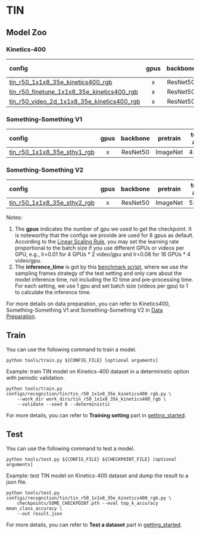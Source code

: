 # TIN

## Model Zoo

### Kinetics-400

|config | gpus | backbone| pretrain | top1 acc| top5 acc | inference_time(video/s) | gpu_mem(M)| ckpt | log| json|
|:--|:--:|:--:|:--:|:--:|:--:|:--:|:--:|:--:|:--:|:--:|
|[tin_r50_1x1x8_35e_kinetics400_rgb](/configs/recognition/tin/tin_r50_1x1x8_35e_kinetics400_rgb.py) |x| ResNet50| ImageNet |69.44|89.19|16.5 (8x1 frames)| 6173| [ckpt]() | [log]()| [json]()|
|[tin_r50_finetune_1x1x8_35e_kinetics400_rgb](/configs/recognition/tin/tin_r50_finetune_1x1x8_35e_kinetics400_rgb.py) |x| ResNet50| ImageNet |71.00|89.98| x | 6174 | [ckpt]() | [log]()| [json]()|
|[tin_r50_video_2d_1x1x8_35e_kinetics400_rgb](/configs/recognition/tin/tin_r50_video_1x1x8_35e_kinetics400_rgb.py) |x| ResNet50 | ImageNet | x | x | x | x | [ckpt]() | [log]()| [json]()|

### Something-Something V1

|config | gpus | backbone| pretrain | top1 acc| top5 acc | gpu_mem(M) | ckpt | log| json|
|:--|:--:|:--:|:--:|:--:|:--:|:--:|:--:|:--:|:--:|
|[tin_r50_1x1x8_35e_sthv1_rgb](/configs/recognition/tin/tin_r50_1x1x8_35e_sthv1_rgb.py) |x| ResNet50 |ImageNet|41.59|71.94| x | [ckpt]() | [log]()| [json]()|

### Something-Something V2

|config | gpus | backbone | pretrain| top1 acc| top5 acc | gpu_mem(M)  | ckpt | log| json|
|:--|:--:|:--:|:--:|:--:|:--:|:--:|:--:|:--:|:--:|
|[tin_r50_1x1x8_35e_sthv2_rgb](/configs/recognition/tin/tin_r50_1x1x8_35e_sthv2_rgb.py) |x| ResNet50|ImageNet |53.08|82.02| x | [ckpt]() | [log]()| [json]()|

Notes:
1. The **gpus** indicates the number of gpu we used to get the checkpoint. It is noteworthy that the configs we provide are used for 8 gpus as default.
According to the [Linear Scaling Rule](https://arxiv.org/abs/1706.02677), you may set the learning rate proportional to the batch size if you use different GPUs or videos per GPU,
e.g., lr=0.01 for 4 GPUs * 2 video/gpu and lr=0.08 for 16 GPUs * 4 video/gpu.
2. The **inference_time** is got by this [benchmark script](/tools/benchmark.py), where we use the sampling frames strategy of the test setting and only care about the model inference time,
not including the IO time and pre-processing time. For each setting, we use 1 gpu and set batch size (videos per gpu) to 1 to calculate the inference time.

For more details on data preparation, you can refer to Kinetics400, Something-Something V1 and Something-Something V2 in [Data Preparation](/docs/data_preparation.md).

## Train
You can use the following command to train a model.
```shell
python tools/train.py ${CONFIG_FILE} [optional arguments]
```

Example: train TIN model on Kinetics-400 dataset in a deterministic option with periodic validation.
```shell
python tools/train.py configs/recognition/tin/tin_r50_1x1x8_35e_kinetics400_rgb.py \
    --work_dir work_dirs/tin_r50_1x1x8_35e_kinetics400_rgb \
    --validate --seed 0 --deterministic
```

For more details, you can refer to **Training setting** part in [getting_started](/docs/getting_started.md).

## Test
You can use the following command to test a model.
```shell
python tools/test.py ${CONFIG_FILE} ${CHECKPOINT_FILE} [optional arguments]
```

Example: test TIN model on Kinetics-400 dataset and dump the result to a json file.
```shell
python tools/test.py configs/recognition/tin/tin_r50_1x1x8_35e_kinetics400_rgb.py \
    checkpoints/SOME_CHECKPOINT.pth --eval top_k_accuracy mean_class_accuracy \
    --out result.json
```

For more details, you can refer to **Test a dataset** part in [getting_started](/docs/getting_started.md).
